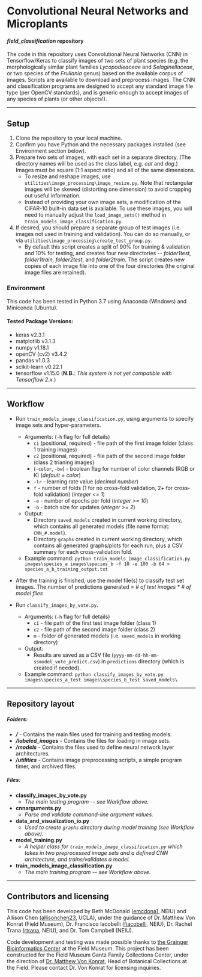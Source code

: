# Convolutional Neural Networks and Microplants
#### _field_classification_ repository


The code in this repository uses Convolutional Neural Networks (CNN) in Tensorflow/Keras to classify images of two sets of plant species (e.g. the morphologically similar plant families *Lycopodieaceae* and *Selaginellaceae*, or two species of the *Frullania* genus) based on the available corpus of images.  Scripts are available to download and preprocess images. The CNN and classification programs are designed to accept any standard image file type (per OpenCV standards), and is generic enough to accept images of any species of plants (or other objects!).


---

## Setup
1. Clone the repository to your local machine.
1. Confirm you have Python and the necessary packages installed (see Environment section below).
1. Prepare two sets of images, with each set in a separate directory.  (The directory names will be used as the class label, e.g. *cat* and *dog*.)  Images must be square (1:1 aspect ratio) and all of the same dimensions.
    - To resize and reshape images, use `utilities\image_processing\image_resize.py`.  Note that rectangular images will be skewed (distorting one dimension) to avoid cropping out useful information.
    - Instead of providing your own image sets, a modification of the CIFAR-10 built-in data set is available. To use these images, you will need to manually adjust the `load_image_sets()` method in `train_models_image_classification.py`.
1. If desired, you should prepare a separate group of test images (i.e. images not used in training and validation).  You can do so manually, or via `utilities\image_processing\create_test_group.py`.
    - By default this script creates a split of 90% for training & validation and 10% for testing, and creates four new directories  -- *folder1test, folder1train, folder2test*, and *folder2train*. The script creates new copies of each image file into one of the four directories (the original image files are retained).


### Environment
This code has been tested in Python 3.7 using Anaconda (Windows) and Miniconda (Ubuntu).


#### Tested Package Versions:
- keras v2.3.1
- matplotlib v3.1.3
- numpy v1.18.1
- openCV (cv2) v3.4.2
- pandas v1.0.3
- scikit-learn v0.22.1
- tensorflow v1.15.0  (**N.B.**: *This system is not yet compatible with Tensorflow 2.x.*)

---

## Workflow
- Run `train_models_image_classification.py`, using arguments to specify image sets and hyper-parameters.
    - Arguments: (`-h` flag for full details)
        - `c1` (positional, required) - file path of the first image folder (class 1 training images)
        - `c2` (positional, required) - file path of the second image folder (class 2 trianing images)
        - (`-color`, `-bw`) - boolean flag for number of color channels (RGB or K) (*default = color*)
        - `-lr` - learning rate value (*decimal number*)
        - `f` - number of folds (1 for no cross-fold validation, 2+ for cross-fold validation) (*integer <= 1*)
        - `-e` - number of epochs per fold (*integer >= 10*)
        - `-b` - batch size for updates (*integer >= 2*)
    - Output:
        - Directory `saved_models` created in current working directory, which contains all generated models (file name format: `CNN_#.model`).
        - Directory `graphs` created in current working directory, which contains all generated graphs/plots for each run, plus a CSV summary for each cross-validation fold.
    - Example command: `python train_models_image_classification.py images\species_a images\species_b -f 10 -e 100 -b 64 > species_a_b_training_output.txt`


- After the training is finished, use the model file(s) to classify test set images.  The number of predictions generated = *# of test images * # of model files*
- Run `classify_images_by_vote.py`.
    - Arguments: (`-h` flag for full details)
        - `c1` - file path of the first test image folder (class 1)
        - `c2` - file path of the second image folder (class 2)
        - `m` - folder of generated models (i.e. `saved_models` in working directory)
    - Output:
        - Results are saved as a CSV file (`yyyy-mm-dd-hh-mm-ssmodel_vote_predict.csv`) in `predictions` directory (which is created if needed).  
    - Example command: `python classify_images_by_vote.py images\species_a_test images\species_b_test saved_models\`

---

## Repository layout

##### Folders:
- **_/_** - Contains the main files used for training and testing models.
- **_/labeled_images_** - Contains the files for loading in image sets. 
- **_/models_** - Contains the files used to define neural network layer architectures.
- **_/utilities_** - Contains image preprocessing scripts, a simple program timer, and archived files.

##### Files:

- **classify_images_by_vote.py**
    - _The main testing program -- see Workflow above._
- **cnnarguments.py**
    - _Parse and validate command-line argument values._
- **data_and_visualization_io.py**
    - _Used to create `graphs` directory during model training (see Workflow above)._
- **model_training.py**
    - _A helper class for `train_models_image_classification.py` which takes in two preprocessed image sets and a defined CNN architecture, and trains/validates a model._
- **train_models_image_classification.py**
    - _The main training program -- see Workflow above._



---

## Contributors and licensing
This code has been developed by Beth McDonald ([emcdona1](https://github.com/emcdona1), NEIU) and Allison Chen ([allisonchen23](https://github.com/allisonchen23), UCLA), under the guidance of Dr. Matthew Von Konrat (Field Museum), Dr. Francisco Iacobelli ([fiacobelli](https://github.com/fiacobelli), NEIU), Dr. Rachel Trana ([rtrana](https://github.com/rtrana), NEIU), and Dr. Tom Campbell (NEIU).

Code development and testing was made possible thanks to [the Grainger Bioinformatics Center](https://www.fieldmuseum.org/science/labs/grainger-bioinformatics-center) at the Field Museum.  This project has been constructed for the Field Museum Gantz Family Collections Center, under the direction of [Dr. Matthew Von Konrat](https://www.fieldmuseum.org/about/staff/profile/16), Head of Botanical Collections at the Field.  Please contact Dr. Von Konrat for licensing inquiries.